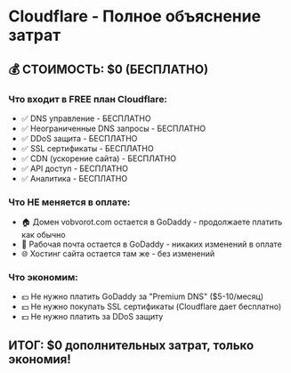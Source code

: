 # Cloudflare - Полное объяснение затрат

## 💰 СТОИМОСТЬ: $0 (БЕСПЛАТНО)

### Что входит в FREE план Cloudflare:
- ✅ DNS управление - БЕСПЛАТНО
- ✅ Неограниченные DNS запросы - БЕСПЛАТНО  
- ✅ DDoS защита - БЕСПЛАТНО
- ✅ SSL сертификаты - БЕСПЛАТНО
- ✅ CDN (ускорение сайта) - БЕСПЛАТНО
- ✅ API доступ - БЕСПЛАТНО
- ✅ Аналитика - БЕСПЛАТНО

### Что НЕ меняется в оплате:
- 🏠 Домен vobvorot.com остается в GoDaddy - продолжаете платить как обычно
- 📧 Рабочая почта остается в GoDaddy - никаких изменений в оплате
- 🌐 Хостинг сайта остается там же - без изменений

### Что экономим:
- 💵 Не нужно платить GoDaddy за "Premium DNS" ($5-10/месяц)
- 💵 Не нужно покупать SSL сертификаты (Cloudflare дает бесплатно)
- 💵 Не нужно платить за DDoS защиту

## ИТОГ: $0 дополнительных затрат, только экономия!